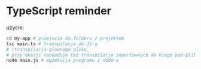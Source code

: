 # TypeScript reminder

uzycie:

```bash
cd my-app # przejscie do folderu z projektem
tsc main.ts # transpilacja do JS-a
# (transpilacja glownego pliku,
# przy okazji spowoduje tez transpilacje importownych do niego pod-plikow)
node main.js # egzekucja programu z node-a
```
